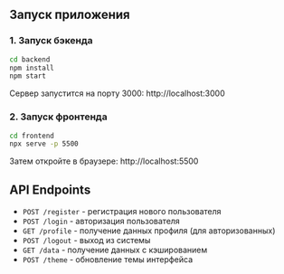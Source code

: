 ## Запуск приложения

### 1. Запуск бэкенда

```bash
cd backend
npm install
npm start
```

Сервер запустится на порту 3000: http://localhost:3000

### 2. Запуск фронтенда

```bash
cd frontend
npx serve -p 5500
```

Затем откройте в браузере: http://localhost:5500

## API Endpoints

- `POST /register` - регистрация нового пользователя
- `POST /login` - авторизация пользователя
- `GET /profile` - получение данных профиля (для авторизованных)
- `POST /logout` - выход из системы
- `GET /data` - получение данных с кэшированием
- `POST /theme` - обновление темы интерфейса 